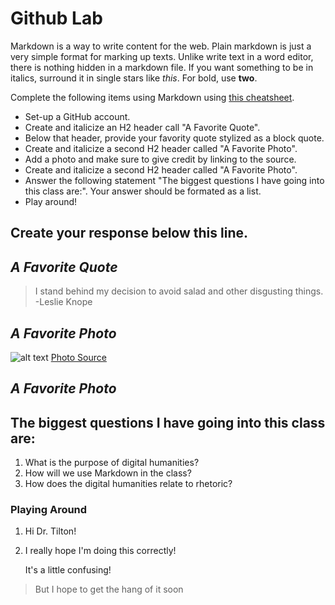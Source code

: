 
# Github Lab

Markdown is a way to write content for the web. 
Plain markdown is just a very simple format for marking up
texts. Unlike write text in a word editor, there is nothing
hidden in a markdown file. If you want something to be in
italics, surround it in single stars like *this*. For bold,
use **two**.

Complete the following items using Markdown using [this cheatsheet](https://github.com/adam-p/markdown-here/wiki/Markdown-Cheatsheet).

- Set-up a GitHub account. 
- Create and italicize an H2 header call "A Favorite Quote". 
- Below that header, provide your favority quote stylized as a block quote. 
- Create and italicize a second H2 header called "A Favorite Photo". 
- Add a photo and make sure to give credit by linking to the source.   
- Create and italicize a second H2 header called "A Favorite Photo". 
- Answer the following statement "The biggest questions I have going into this class are:". Your answer should be formated as a list. 
- Play around!

 
 Create your response below this line. 
 ------------------
## *A Favorite Quote*
> I stand behind my decision to avoid salad and other disgusting things. -Leslie Knope
## *A Favorite Photo* 
![alt text](http://cdn.everybodylovesitalian.com/wp-content/uploads/2015/03/brusschetta.jpg "Carluccio's pizza in Northfield, NJ")
[Photo Source](http://everybodylovesitalian.com/carluccios-coal-fired-pizza-on-diners-drive-ins-and-dives/)
## *A Favorite Photo* 
## The biggest questions I have going into this class are:
1. What is the purpose of digital humanities?
2. How will we use Markdown in the class?
3. How does the digital humanities relate to rhetoric?
### Playing Around
1. Hi Dr. Tilton!
2. I really hope I'm doing this correctly!

   It's a little confusing!

>But I hope to get the hang of it soon  

